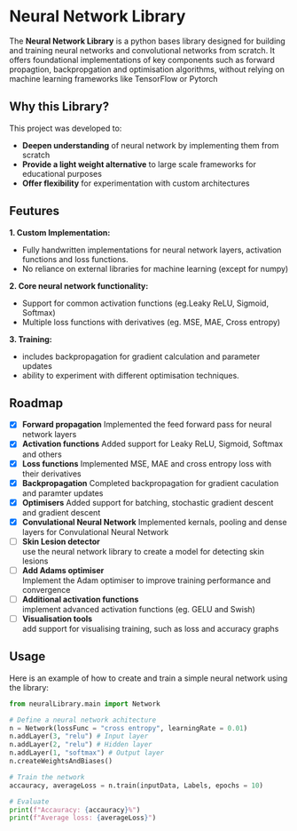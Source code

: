# Neural Network Library

The **Neural Network Library** is a python bases library designed for building and training neural networks and convolutional networks from scratch. It offers foundational implementations of key components such as forward propagtion, backpropgation and optimisation algorithms, without relying on machine learning frameworks like TensorFlow or Pytorch

## Why this Library?

This project was developed to:

-   **Deepen understanding** of neural network by implementing them from scratch
-   **Provide a light weight alternative** to large scale frameworks for educational purposes
-   **Offer flexibility** for experimentation with custom architectures

## Feutures

**1. Custom Implementation:**
-   Fully handwritten implementations for neural network layers, activation functions and loss functions.
-   No reliance on external libraries for machine learning (except for numpy)

**2. Core neural network functionality:**
-   Support for common activation functions (eg.Leaky ReLU, Sigmoid, Softmax)
-   Multiple loss functions with derivatives (eg. MSE, MAE, Cross entropy)

**3. Training:**
-   includes backpropagation for gradient calculation and parameter updates
-   ability to experiment with different optimisation techniques.

## Roadmap
- [X] **Forward propagation**
    Implemented the feed forward pass for neural network layers
- [X] **Activation functions**
    Added support for Leaky ReLU, Sigmoid, Softmax and others
- [X] **Loss functions**
    Implemented MSE, MAE and cross entropy loss with their derivatives
- [X] **Backpropagation**
    Completed backpropagation for gradient caculation and paramter updates
- [X] **Optimisers**
    Added support for batching, stochastic gradient descent and gradient descent
- [X] **Convulational Neural Network**
    Implemented kernals, pooling and dense layers for Convulational Neural Network
- [ ] **Skin Lesion detector**    
    use the neural network library to create a model for detecting skin lesions
- [ ] **Add Adams optimiser**  
    Implement the Adam optimiser to improve training performance and convergence
- [ ] **Additional activation functions**  
    implement advanced activation functions (eg. GELU and Swish)
- [ ] **Visualisation tools**  
    add support for visualising training, such as loss and accuracy graphs

## Usage
Here is an example of how to create and train a simple neural network using the library:
```python
from neuralLibrary.main import Network

# Define a neural network achitecture
n = Network(lossFunc = "cross entropy", learningRate = 0.01)
n.addLayer(3, "relu") # Input layer
n.addLayer(2, "relu") # Hidden layer
n.addLayer(1, "softmax") # Output layer
n.createWeightsAndBiases()

# Train the network
accauracy, averageLoss = n.train(inputData, Labels, epochs = 10)

# Evaluate
print(f"Accauracy: {accauracy}%")
print(f"Average loss: {averageLoss}")
```